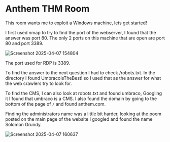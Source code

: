 # Anthem THM Room

This room wants me to exploit a Windows machine, lets get started!

I first used nmap to try to find the port of the webserver, I found that the answer was port 80. The only 2 ports on this machine that are open are port 80 and port 3389.

![Screenshot 2025-04-07 154804](https://github.com/user-attachments/assets/25b2e918-7bd5-4e98-a5a9-b7c4b0460e92)

The port used for RDP is 3389.

To find the answer to the next question I had to check <MACHINE-IP>/robots.txt. In the directory I found UmbracoIsTheBest! so I used that as the answer for what the web crawlers
try to look for.

To find the CMS, I can also look at robots.txt and found umbraco, Googling it I found that umbraco is a CMS. I also found the domain by going to the bottom of the page of `/`
and found anthem.com.

Finding the administrators name was a little bit harder, looking at the poem posted on the main page of the website I googled and found the name Solomon Grundy.

![Screenshot 2025-04-07 160637](https://github.com/user-attachments/assets/45263ef2-13e9-490b-b2c6-168ec8cfcd51)

